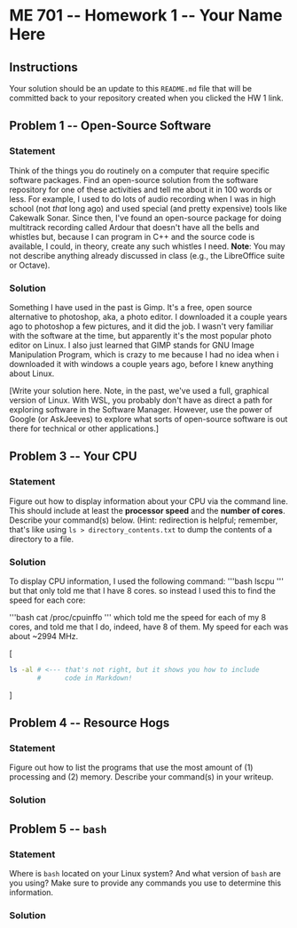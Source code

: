 # ME 701 -- Homework 1 -- Your Name Here

## Instructions

Your solution should be an update to this `README.md` file that will be
committed back to your repository created when you clicked the HW 1 link.

## Problem 1 -- Open-Source Software

### Statement

Think of the things you do routinely on a computer that require
specific software packages.  Find an
open-source solution from the software repository
for one of these activities and tell me about it in 100 words or less.
For example, I used to do lots of audio recording when I was in
high school (not *that* long ago) and used special (and
pretty expensive) tools like
Cakewalk Sonar.  Since then, I've found an
open-source package for doing multitrack
recording called Ardour that doesn't have all the bells and
whistles but, because I can program in C++ and the
source code is available, I could, in theory,
create any such whistles I need.  **Note**: You may not
describe anything already discussed in class (e.g., the LibreOffice suite
or Octave).

### Solution

Something I have used in the past is Gimp. It's a free, open source alternative to photoshop, aka, a photo editor. I downloaded it a couple years ago to photoshop a few pictures, and it did the job. I wasn't very familiar with the software at the time, but apparently it's the most popular photo editor on Linux. I also just learned that GIMP stands for GNU Image Manipulation Program, which is crazy to me because I had no idea when i downloaded it with windows a couple years ago, before I knew anything about Linux.

[Write your solution here.  Note, in the past, we've used a full, graphical
version of Linux.  With WSL, you probably don't have as direct a path for
exploring software in the Software Manager.  However, use the power of
Google (or AskJeeves) to explore what sorts of open-source software is out
there for technical or other applications.]


## Problem 3 -- Your CPU

### Statement

Figure out how to display information about your CPU via the
command line.  This should include at least the **processor
speed** and the **number of cores**.  Describe your command(s) below.
(Hint: redirection is helpful; remember, that's like
using `ls > directory_contents.txt` to dump the contents of a directory to a file.

### Solution

To display CPU information, I used the following command:
'''bash
lscpu
'''
but that only told me that I have 8 cores. so instead I used this to find the speed for each core:

'''bash
cat /proc/cpuinffo
'''
which told me the speed for each of my 8 cores, and told me that I do, indeed, have 8 of them. My speed for each was about ~2994 MHz.

[
```bash
ls -al # <--- that's not right, but it shows you how to include
       #      code in Markdown!
```
]

## Problem 4 -- Resource Hogs

### Statement

Figure out how to list the programs that use the most
amount of (1) processing and (2) memory.  Describe your command(s)
in your writeup.

### Solution



## Problem 5 -- `bash`

### Statement

Where is `bash` located on your Linux system?  And what version of
`bash` are you using?  Make sure to provide any commands you use to
determine this information.

### Solution

